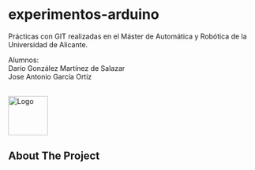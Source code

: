# experimentos-arduino
Prácticas con GIT realizadas en el Máster de Automática y Robótica de la Universidad de Alicante.

Alumnos:  
Dario González Martínez de Salazar  
Jose Antonio García Ortiz 






<div id="top"></div>
<!--
*** Thanks for checking out the Best-README-Template. If you have a suggestion
*** that would make this better, please fork the repo and create a pull request
*** or simply open an issue with the tag "enhancement".
*** Don't forget to give the project a star!
*** Thanks again! Now go create something AMAZING! :D
-->



<!-- PROJECT SHIELDS -->
<!--
*** I'm using markdown "reference style" links for readability.
*** Reference links are enclosed in brackets [ ] instead of parentheses ( ).
*** See the bottom of this document for the declaration of the reference variables
*** for contributors-url, forks-url, etc. This is an optional, concise syntax you may use.
*** https://www.markdownguide.org/basic-syntax/#reference-style-links
-->



<!-- PROJECT LOGO -->
<br />
<div align="left">
  <a href="https://github.com/github_username/repo_name">
    <img src="https://dic.ua.es/es/imagenes/dic/pegatina-ua.png" alt="Logo" width="80" height="80">
  </a>
</div>

<!-- ABOUT THE PROJECT -->

## About The Project


